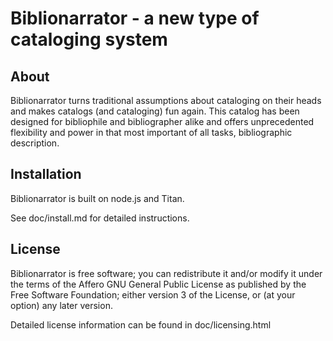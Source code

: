 Biblionarrator - a new type of cataloging system
================================================

About
-----

Biblionarrator turns traditional assumptions about cataloging on their
heads and makes catalogs (and cataloging) fun again. This catalog has
been designed for bibliophile and bibliographer alike and offers
unprecedented flexibility and power in that most important of all tasks,
bibliographic description.


Installation
------------

Biblionarrator is built on node.js and Titan.

See doc/install.md for detailed instructions.


License
-------

Biblionarrator is free software; you can redistribute it and/or modify
it under the terms of the Affero GNU General Public License as published
by the Free Software Foundation; either version 3 of the License, or (at
your option) any later version.

Detailed license information can be found in doc/licensing.html
